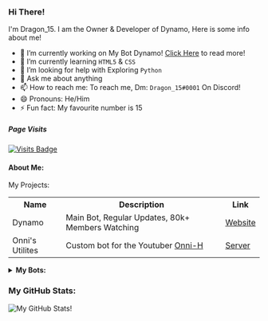 ### Hi There! 
I'm Dragon_15. I am the Owner & Developer of Dynamo, Here is some info about me!

- 🔭 I’m currently working on My Bot Dynamo! [Click Here](https://www.dynamobot.xyz/about) to read more!
- 🌱 I’m currently learning `HTML5` & `CSS`
- 🤔 I’m looking for help with Exploring `Python`
- 💬 Ask me about anything
- 📫 How to reach me: To reach me, Dm: `Dragon_15#0001` On Discord!
- 😄 Pronouns: He/Him
- ⚡ Fun fact: My favourite number is 15
##### Page Visits
[![Visits Badge](https://badges.pufler.dev/visits/DragonDev15/DragonDev15)](https://badges.pufler.dev)

#### About Me:
My Projects:
<table style="width:100%">
  <tr>
    <th>Name</th>
    <th>Description</th>
    <th>Link</th>
  </tr>
  <tr>
    <td>Dynamo</td>
    <td>Main Bot, Regular Updates, 80k+ Members Watching</td>
    <td><a href="https://www.dynamobot.xyz">Website</a></td>
  </tr>
  <tr>
    <td>Onni's Utilites</td>
    <td>Custom bot for the Youtuber <a href="https://www.youtube.com/c/OnniH/featured">Onni-H</a></td>
    <td><a href="https://discord.gg/qxr4QztfEG">Server</a></td>
  </tr>
</table>

<details>
<summary><b>My Bots:</b></summary>

* Dynamo
* Dynamo Beta
* Dynamo Premium
* Onni's Utilites
#### Bots I have worked on:
* Mysterious Bot | Defunct
* Blitz v1 | Defunct though there is a new version.

</details>

### My GitHub Stats:
![My GitHub Stats!](https://github-readme-stats.vercel.app/api?username=DragonDev15&show_icons=true&title_color=3498db&bg_color=ffffff00&text_color=718096)
